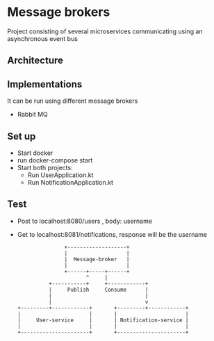 # Message brokers

Project consisting of several microservices communicating using an asynchronous event bus

## Architecture

## Implementations
It can be run using different message brokers
- Rabbit MQ

## Set up
- Start docker
- run docker-compose start
- Start both projects:
  - Run UserApplication.kt
  - Run NotificationApplication.kt
    
## Test
- Post to localhost:8080/users , body: username
- Get to localhost:8081/notifications, response will be the username
  
  
                     +-------------------+
                     |                   |
                     |  Message-broker   |
                     |                   |
                     +------+-----+------+
                            ^     |
                +-----------+     +------------+
                |     Publish     Consume      |
                |                              |
                |                              v
      +---------+------------+       +---------+------------+
      |                      |       |                      |
      |     User-service     |       | Notification-service |
      |                      |       |                      |
      +----------------------+       +----------------------+
